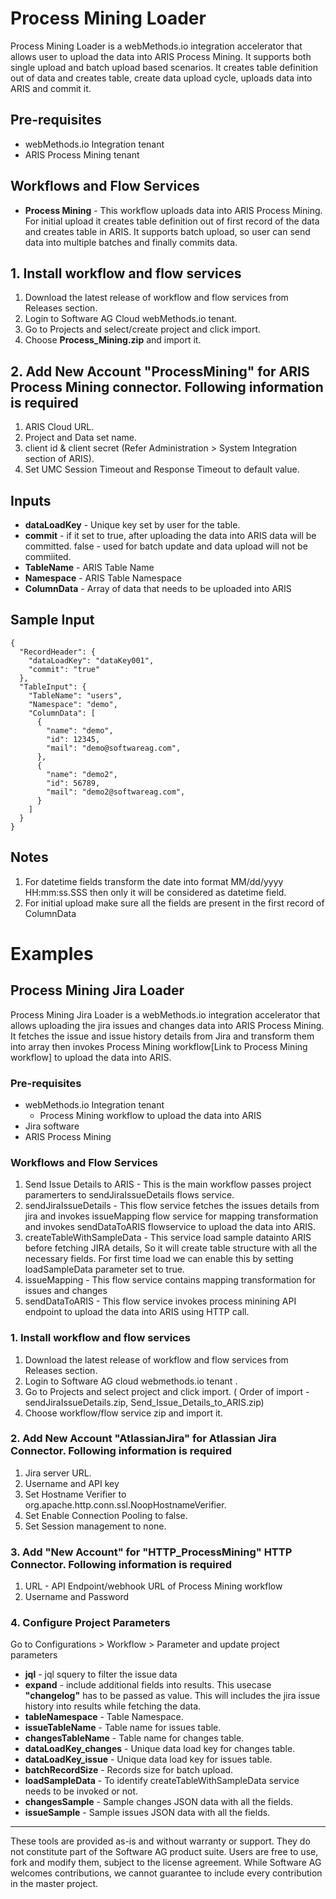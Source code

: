 # Process Mining Loader

Process Mining Loader is a webMethods.io integration accelerator that allows user to upload the data into ARIS Process Mining. It supports both single upload and batch upload based scenarios. It creates table definition out of data and creates table, create data upload cycle, uploads data into ARIS and commit it.


## Pre-requisites
* webMethods.io Integration tenant
* ARIS Process Mining tenant

## Workflows and Flow Services
* **Process Mining** - This workflow uploads data into ARIS Process Mining. For initial upload it creates table definition out of first record of the data and creates table in ARIS. It supports batch upload, so user can send data into multiple batches and finally commits data.

## 1. Install workflow and flow services 
1. Download the latest release of workflow and flow services from Releases section.
2. Login to Software AG Cloud webMethods.io tenant.
3. Go to Projects and select/create project and click import. 
4. Choose **Process_Mining.zip** and import it.

## 2. Add New Account "ProcessMining" for ARIS Process Mining connector. Following information is required
1. ARIS Cloud URL.
2. Project and Data set name.
3. client id & client secret (Refer Administration > System Integration section of ARIS).
4. Set UMC Session Timeout and Response Timeout to default value.

## Inputs
* **dataLoadKey** - Unique key set by user for the table. 
* **commit** - if it set to true, after uploading the data into ARIS data will be committed. false - used for batch update and data upload will not be commiited. 
* **TableName** - ARIS Table Name
* **Namespace** - ARIS Table Namespace
* **ColumnData** - Array of data that needs to be uploaded into ARIS

## Sample Input
```
{
  "RecordHeader": {
    "dataLoadKey": "dataKey001",
    "commit": "true"
  },
  "TableInput": {
    "TableName": "users",
    "Namespace": "demo",
    "ColumnData": [
      {
        "name": "demo",
        "id": 12345,
        "mail": "demo@softwareag.com",
      },
      {
        "name": "demo2",
        "id": 56789,
        "mail": "demo2@softwareag.com",
      }  
    ]
  }
}
```
## Notes
1. For datetime fields transform the date into format MM/dd/yyyy HH:mm:ss.SSS then only it will be considered as datetime field.
2. For initial upload make sure all the fields are present in the first record of ColumnData

# Examples

## Process Mining Jira Loader

Process Mining Jira Loader is a webMethods.io integration accelerator that allows uploading the jira issues and changes data into ARIS Process Mining. It fetches the issue and issue history details from Jira and transform them into array then invokes Process Mining workflow[Link to Process Mining workflow] to upload the data into ARIS.

### Pre-requisites
* webMethods.io Integration tenant
	* Process Mining workflow to upload the data into ARIS 
* Jira software
* ARIS Process Mining

### Workflows and Flow Services
1. Send Issue Details to ARIS - This is the main workflow passes project paramerters to sendJiraIssueDetails flows service.
2. sendJiraIssueDetails - This flow service fetches the issues details from jira and invokes issueMapping flow service for mapping transformation and invokes sendDataToARIS flowservice to upload the data into ARIS.
3. createTableWithSampleData - This service load sample datainto ARIS before fetching JIRA details, So it will create table structure with all the necessary fields. For first time load we can enable this by setting loadSampleData parameter set to true.
4. issueMapping - This flow service contains mapping transformation for issues and changes
5. sendDataToARIS - This flow service invokes process minining API endpoint to upload the data into ARIS using HTTP call.

### 1. Install workflow and flow services 
1. Download the latest release of workflow and flow services from Releases section.
2. Login to Software AG cloud webmethods.io tenant .
3. Go to Projects and select project and click import. ( Order of import - sendJiraIssueDetails.zip, Send_Issue_Details_to_ARIS.zip)
4. Choose workflow/flow service zip and import it.

### 2. Add New Account "AtlassianJira" for Atlassian Jira Connector. Following information is required
1. Jira server URL.
2. Username and API key
3. Set Hostname Verifier to org.apache.http.conn.ssl.NoopHostnameVerifier.
4. Set Enable Connection Pooling to false.
5. Set Session management to none.

### 3. Add "New Account" for "HTTP_ProcessMining"  HTTP Connector. Following information is required
1. URL - API Endpoint/webhook URL of Process Mining workflow
2. Username and Password

### 4. Configure Project Parameters
Go to Configurations > Workflow > Parameter and update project parameters

* **jql** - jql squery to filter the issue data 
* **expand** - include additional fields into results. This usecase **"changelog"** has to be passed as value. This will includes the jira issue history into results while fetching the data. 
* **tableNamespace** - Table Namespace.
* **issueTableName** - Table name for issues table. 
* **changesTableName** - Table name for changes table.
* **dataLoadKey_changes** - Unique data load key for changes table. 
* **dataLoadKey_issue** - Unique data load key for issues table. 
* **batchRecordSize** - Records size for batch upload.
* **loadSampleData** - To identify createTableWithSampleData service needs to be invoked or not. 
* **changesSample**  - Sample changes JSON data with all the fields. 
* **issueSample** -  Sample issues JSON data with all the fields.
	

______________________
These tools are provided as-is and without warranty or support. They do not constitute part of the Software AG product suite. Users are free to use, fork and modify them, subject to the license agreement. While Software AG welcomes contributions, we cannot guarantee to include every contribution in the master project.
